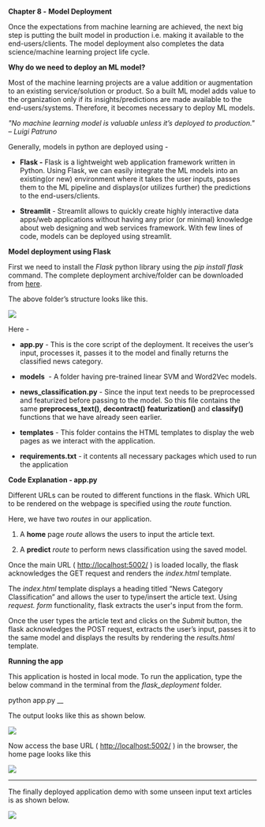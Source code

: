 **Chapter 8 -** **Model Deployment**

Once the expectations from machine learning are achieved, the next big step is putting the built model in production i.e. making it available to the end-users/clients. The model deployment also completes the data science/machine learning project life cycle.

**Why do we need to deploy an ML model?**

Most of the machine learning projects are a value addition or augmentation to an existing service/solution or product. So a built ML model adds value to the organization only if its insights/predictions are made available to the end-users/systems. Therefore, it becomes necessary to deploy ML models.

_"No machine learning model is valuable unless it’s deployed to production." – Luigi Patruno_ 

Generally, models in python are deployed using -

- **Flask -** Flask is a lightweight web application framework written in Python. Using Flask, we can easily integrate the ML models into an existing(or new) environment where it takes the user inputs, passes them to the ML pipeline and displays(or utilizes further) the predictions to the end-users/clients.

- **Streamlit** - Streamlit allows to quickly create highly interactive data apps/web applications without having any prior (or minimal) knowledge about web designing and web services framework. With few lines of code, models can be deployed using streamlit.

**Model deployment using Flask**

First we need to install the _Flask_ python library using the _pip install flask_ command. The complete deployment archive/folder can be downloaded from [here](https://drive.google.com/file/d/1WTz5aWzn1h3Pr7CJ6YiUA7k1XSQ6PVIZ/view?usp=share_link).

The above folder’s structure looks like this.

![](https://lh7-us.googleusercontent.com/WWs7JzQjk5-kGq788-tq6vhyZbELuAY2B0xIPi7jnsAzG9R5H5N6TLc0_l_04oxZq8UXVk7ESAgpKVR4sEmDlG6tYHT5H-o-I47DwgvWuV2M7SSgcHMGSRtBAuS9mafz09DmhFul0yL9lPRDUuWr79A)

Here - 

- **app.py** - This is the core script of the deployment. It receives the user’s input, processes it, passes it to the model and finally returns the classified news category.

- **models**  - A folder having pre-trained linear SVM and Word2Vec models.

- **news\_classification.py** - Since the input text needs to be preprocessed and featurized before passing to the model. So this file contains the same **preprocess\_text()**, **decontract()** **featurization()** and **classify()** functions that we have already seen earlier.

- **templates** - This folder contains the HTML templates to display the web pages as we interact with the application.  

- **requirements.txt** - it contents all necessary packages which used to run the application

**Code Explanation - app.py**

Different URLs can be routed to different functions in the flask. Which URL to be rendered on the webpage is specified using the _route_ function.  

Here, we have two _routes_ in our application.

1. A **home** page _route_ allows the users to input the article text.

2. A **predict** _route_ to perform news classification using the saved model.

Once the main URL ( <http://localhost:5002/> ) is loaded locally, the flask acknowledges the GET request and renders the _index.html_ template.

The _index.html_ template displays a heading titled “News Category Classification” and allows the user to type/insert the article text. Using _request. form_ functionality, flask extracts the user's input from the form.

Once the user types the article text and clicks on the _Submit_ button, the flask acknowledges the POST request, extracts the user’s input, passes it to the same model and displays the results by rendering the _results.html_ template.

**Running the app**

This application is hosted in local mode. To run the application, type the below command in the terminal from the _flask\_deployment_ folder.

python app.py __

The output looks like this as shown below.

![](https://lh7-us.googleusercontent.com/Ff34boNU3n4aZjEva3ocVoQiYlL1jy2hDqV5Ee_l0_b3DL6S8Y8eMYofL0ppLKYnVt0CngAgd_St4QZqyp42ATtfWD2Eje07KGMa7eMvhy_ZYTZiTdPwg0PjOAySacSao5O67rc4MFS8z9iRaZsr-aU)

Now access the base URL ( <http://localhost:5002/> ) in the browser, the home page looks like this 

![](https://lh7-us.googleusercontent.com/3qVAKQuGJOw0TCo5RnD2shyxRhisQWkve1hfEw_sHDFDRP1JpxtQ2Jgp-mbBhBTts9RrJeyXlEM2ymL6YAdw6YKk7fZHr1tiRLvwurh5F_QZrcUFBI6rjUdL908wOPMjdK4MzPNenVD07AM40hcnH_4)

****

The finally deployed application demo with some unseen input text articles is as shown below.

![](https://lh7-us.googleusercontent.com/WFPNfpqyhUjyzc96yZETkfOmnzriTJMKbeRr9ob7aQacKNE4fLivZ5Ef9qS4nSJMPaY59zZ2qpKo8PxnT2r3XEWha7IWkpaTKJjS4xp4BsT-hlvfoGXmjjw14EvrkEujVl9VP1vaPvOl0j6JVPJrRhk)
